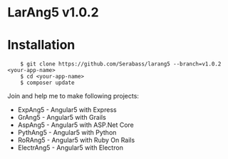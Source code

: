# LarAng5 v1.0.2

# Installation
        $ git clone https://github.com/Serabass/larang5 --branch=v1.0.2 <your-app-name>
        $ cd <your-app-name>
        $ composer update

Join and help me to make following projects:
* ExpAng5 - Angular5 with Express
* GrAng5 - Angular5 with Grails
* AspAng5 - Angular5 with ASP.Net Core
* PythAng5 - Angular5 with Python
* RoRAng5 - Angular5 with Ruby On Rails
* ElectrAng5 - Angular5 with Electron
